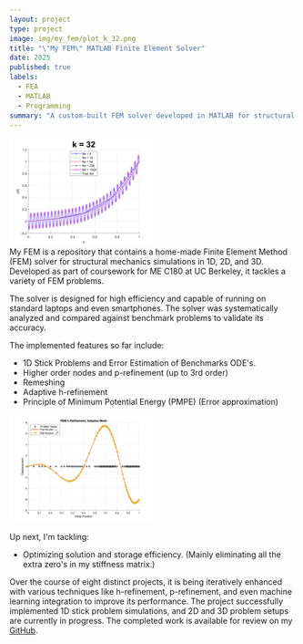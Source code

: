 ```yaml
---
layout: project
type: project
image: img/my_fem/plot_k_32.png
title: "\"My FEM\" MATLAB Finite Element Solver"
date: 2025
published: true
labels:
  - FEA
  - MATLAB
  - Programming
summary: "A custom-built FEM solver developed in MATLAB for structural mechanics and thermal simulations."
---
```

<div class="text-center">
<img class="img-fluid" src="../img/my_fem/plot_k_32.png" alt="My FEM Plot" style="width: 50%;">
</div>
My FEM is a repository that contains a home-made Finite Element Method (FEM) solver for structural mechanics simulations in 1D, 2D, and 3D. Developed as part of coursework for ME C180 at UC Berkeley, it tackles a variety of FEM problems.

The solver is designed for high efficiency and capable of running on standard laptops and even smartphones. The solver was systematically analyzed and compared against benchmark problems to validate its accuracy.

The implemented features so far include:
- 1D Stick Problems and Error Estimation of Benchmarks ODE's.
- Higher order nodes and p-refinement (up to 3rd order)
- Remeshing
- Adaptive h-refinement
- Principle of Minimum Potential Energy (PMPE) (Error approximation)

<div class="text-center">
<img class="img-fluid" src="../img/my_fem/adaptive_mesh.png" alt="Adaptive meshing!" style="width: 50%;">
</div>

Up next, I'm tackling:
- Optimizing solution and storage efficiency. (Mainly eliminating all the extra zero's in my stiffness matrix.)

Over the course of eight distinct projects, it is being iteratively enhanced with various techniques like h-refinement, p-refinement, and even machine learning integration to improve its performance. The project successfully implemented 1D stick problem simulations, and 2D and 3D problem setups are currently in progress. The completed work is available for review on my [GitHub](https://github.com/eyandocumet/my-fem/).
